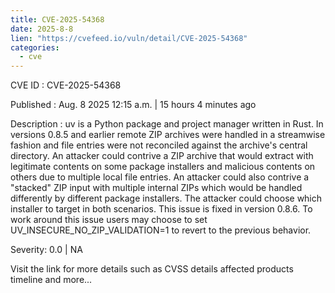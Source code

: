 ```yaml
--- 
title: CVE-2025-54368
date: 2025-8-8
lien: "https://cvefeed.io/vuln/detail/CVE-2025-54368"
categories:
  - cve
---
```


CVE ID : CVE-2025-54368

Published :  Aug. 8
2025
12:15 a.m. | 15 hours
4 minutes ago

Description : uv is a Python package and project manager written in Rust. In versions 0.8.5 and earlier
remote ZIP archives were handled in a streamwise fashion
and file entries were not reconciled against the archive's central directory. An attacker could contrive a ZIP archive that would extract with legitimate contents on some package installers
and malicious contents on others due to multiple local file entries. An attacker could  also contrive a "stacked" ZIP input with multiple internal ZIPs
which would be handled differently by different package installers. The attacker could choose which installer to target in both scenarios. This issue is fixed in version 0.8.6. To work around this issue
users may choose to set UV_INSECURE_NO_ZIP_VALIDATION=1 to revert to the previous behavior.

Severity: 0.0 | NA

Visit the link for more details
such as CVSS details
affected products
timeline
and more...
